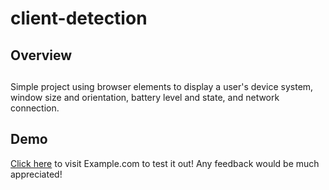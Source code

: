 # client-detection

## Overview

##

Simple project using browser elements to display a user's device system, window size and orientation, battery level and state, and network connection.

## Demo

[Click here](https://raw.githack.com/riley-ad-clark/client-detection/main/index.html) to visit Example.com to test it out! Any feedback would be much appreciated!
